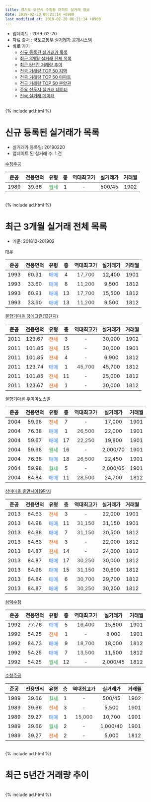 ```yaml
---
title: 경기도 오산시 수청동 아파트 실거래 정보
date: 2019-02-20 06:21:14 +0900
last_modified_at: 2019-02-20 06:21:14 +0900
---
```


* 업데이트 : 2019-02-20
* 자료 출처 : [국토교통부 실거래가 공개시스템](http://rt.molit.go.kr)
* 바로 가기
    * [신규 등록된 실거래가 목록](#신규-등록된-실거래가-목록)
    * [최근 3개월 실거래 전체 목록](#최근-3개월-실거래-전체-목록)
    * [최근 5년간 거래량 추이](#최근-5년간-거래량-추이)
    * [전국 거래량 TOP 50 지역](https://inasie.github.io/apt-trade-info/최근-3개월-전국에서-가장-거래가-많이-발생한-지역)
    * [전국 거래량 TOP 50 아파트](https://inasie.github.io/apt-trade-info/최근-3개월-전국에서-가장-거래가-많이-발생한-아파트)
    * [전국 거래량 TOP 50 분양권](https://inasie.github.io/apt-trade-info/최근-3개월-전국에서-가장-거래가-많이-발생한-분양권)
    * [주요 신도시 실거래 데이터](https://inasie.github.io/apt-trade-info/주요-신도시)
    * [전국 실거래 데이터](https://inasie.github.io/apt-trade-info/전국)
<br>
{% include ad.html %}
<br>

# 신규 등록된 실거래가 목록
* 실거래가 등록일: 20190220
* 업데이트 된 실거래 수: 1 건


[수청주공](https://search.naver.com/search.naver?query=%EA%B2%BD%EA%B8%B0%EB%8F%84+%EC%98%A4%EC%82%B0%EC%8B%9C+%EC%88%98%EC%B2%AD%EB%8F%99+%EC%88%98%EC%B2%AD%EC%A3%BC%EA%B3%B5)

|준공|전용면적|유형|층|역대최고가|실거래가|거래월|
|:---:|:---:|:---:|:---:|:---:|:---:|:---:|
|1989|39.66|<span style="color:#34a853">월세</span>|1|<span style="color:#444444">-</span>|500/45|1902|


<br>
{% include ad.html %}
<br>

# 최근 3개월 실거래 전체 목록
* 기준: 201812-201902


[대우](https://search.naver.com/search.naver?query=%EA%B2%BD%EA%B8%B0%EB%8F%84+%EC%98%A4%EC%82%B0%EC%8B%9C+%EC%88%98%EC%B2%AD%EB%8F%99+%EB%8C%80%EC%9A%B0)

|준공|전용면적|유형|층|역대최고가|실거래가|거래월|
|:---:|:---:|:---:|:---:|:---:|:---:|:---:|
|1993|60.91|<span style="color:#4285f3">매매</span>|4|<span style="color:#444444">17,700</span>|12,400|1901|
|1993|33.60|<span style="color:#4285f3">매매</span>|8|<span style="color:#444444">11,200</span>|9,500|1812|
|1993|60.91|<span style="color:#4285f3">매매</span>|13|<span style="color:#444444">17,700</span>|15,500|1812|
|1993|33.60|<span style="color:#4285f3">매매</span>|13|<span style="color:#444444">11,200</span>|9,500|1812|

[물향기마을 꿈에그린(13단지)](https://search.naver.com/search.naver?query=%EA%B2%BD%EA%B8%B0%EB%8F%84+%EC%98%A4%EC%82%B0%EC%8B%9C+%EC%88%98%EC%B2%AD%EB%8F%99+%EB%AC%BC%ED%96%A5%EA%B8%B0%EB%A7%88%EC%9D%84+%EA%BF%88%EC%97%90%EA%B7%B8%EB%A6%B0%2813%EB%8B%A8%EC%A7%80%29)

|준공|전용면적|유형|층|역대최고가|실거래가|거래월|
|:---:|:---:|:---:|:---:|:---:|:---:|:---:|
|2011|123.67|<span style="color:#ff5a00">전세</span>|3|<span style="color:#444444">-</span>|30,000|1902|
|2011|101.85|<span style="color:#ff5a00">전세</span>|15|<span style="color:#444444">-</span>|30,000|1901|
|2011|101.85|<span style="color:#ff5a00">전세</span>|4|<span style="color:#444444">-</span>|6,900|1812|
|2011|123.74|<span style="color:#4285f3">매매</span>|1|<span style="color:#444444">45,700</span>|45,700|1812|
|2011|101.85|<span style="color:#ff5a00">전세</span>|11|<span style="color:#444444">-</span>|25,000|1812|
|2011|123.67|<span style="color:#ff5a00">전세</span>|1|<span style="color:#444444">-</span>|30,000|1812|

[물향기마을 우미이노스빌](https://search.naver.com/search.naver?query=%EA%B2%BD%EA%B8%B0%EB%8F%84+%EC%98%A4%EC%82%B0%EC%8B%9C+%EC%88%98%EC%B2%AD%EB%8F%99+%EB%AC%BC%ED%96%A5%EA%B8%B0%EB%A7%88%EC%9D%84+%EC%9A%B0%EB%AF%B8%EC%9D%B4%EB%85%B8%EC%8A%A4%EB%B9%8C)

|준공|전용면적|유형|층|역대최고가|실거래가|거래월|
|:---:|:---:|:---:|:---:|:---:|:---:|:---:|
|2004|59.98|<span style="color:#ff5a00">전세</span>|7|<span style="color:#444444">-</span>|17,000|1901|
|2004|76.38|<span style="color:#4285f3">매매</span>|1|<span style="color:#444444">26,500</span>|22,000|1901|
|2004|59.67|<span style="color:#4285f3">매매</span>|17|<span style="color:#444444">22,250</span>|19,800|1901|
|2004|59.98|<span style="color:#34a853">월세</span>|16|<span style="color:#444444">-</span>|2,000/70|1901|
|2004|76.38|<span style="color:#4285f3">매매</span>|18|<span style="color:#444444">26,500</span>|22,450|1901|
|2004|59.98|<span style="color:#34a853">월세</span>|5|<span style="color:#444444">-</span>|2,000/65|1901|
|2004|84.84|<span style="color:#4285f3">매매</span>|11|<span style="color:#444444">28,500</span>|24,700|1812|

[삼미마을 휴먼시아19단지](https://search.naver.com/search.naver?query=%EA%B2%BD%EA%B8%B0%EB%8F%84+%EC%98%A4%EC%82%B0%EC%8B%9C+%EC%88%98%EC%B2%AD%EB%8F%99+%EC%82%BC%EB%AF%B8%EB%A7%88%EC%9D%84+%ED%9C%B4%EB%A8%BC%EC%8B%9C%EC%95%8419%EB%8B%A8%EC%A7%80)

|준공|전용면적|유형|층|역대최고가|실거래가|거래월|
|:---:|:---:|:---:|:---:|:---:|:---:|:---:|
|2013|84.63|<span style="color:#ff5a00">전세</span>|3|<span style="color:#444444">-</span>|22,000|1901|
|2013|84.98|<span style="color:#4285f3">매매</span>|11|<span style="color:#444444">31,150</span>|31,150|1901|
|2013|84.98|<span style="color:#4285f3">매매</span>|7|<span style="color:#444444">31,150</span>|30,500|1812|
|2013|84.63|<span style="color:#ff5a00">전세</span>|3|<span style="color:#444444">-</span>|22,000|1812|
|2013|84.87|<span style="color:#ff5a00">전세</span>|14|<span style="color:#444444">-</span>|24,000|1812|
|2013|84.87|<span style="color:#4285f3">매매</span>|17|<span style="color:#444444">30,250</span>|30,000|1812|
|2013|84.98|<span style="color:#4285f3">매매</span>|15|<span style="color:#444444">31,150</span>|30,600|1812|
|2013|84.84|<span style="color:#4285f3">매매</span>|6|<span style="color:#444444">30,700</span>|29,700|1812|
|2013|84.87|<span style="color:#4285f3">매매</span>|5|<span style="color:#444444">30,250</span>|30,200|1812|

[삼익수청](https://search.naver.com/search.naver?query=%EA%B2%BD%EA%B8%B0%EB%8F%84+%EC%98%A4%EC%82%B0%EC%8B%9C+%EC%88%98%EC%B2%AD%EB%8F%99+%EC%82%BC%EC%9D%B5%EC%88%98%EC%B2%AD)

|준공|전용면적|유형|층|역대최고가|실거래가|거래월|
|:---:|:---:|:---:|:---:|:---:|:---:|:---:|
|1992|77.76|<span style="color:#4285f3">매매</span>|5|<span style="color:#444444">16,400</span>|15,800|1901|
|1992|54.25|<span style="color:#ff5a00">전세</span>|1|<span style="color:#444444">-</span>|8,000|1901|
|1992|84.73|<span style="color:#4285f3">매매</span>|9|<span style="color:#444444">18,700</span>|18,000|1812|
|1992|54.25|<span style="color:#4285f3">매매</span>|7|<span style="color:#444444">13,500</span>|11,500|1812|
|1992|54.25|<span style="color:#34a853">월세</span>|12|<span style="color:#444444">-</span>|2,000/45|1812|

[수청주공](https://search.naver.com/search.naver?query=%EA%B2%BD%EA%B8%B0%EB%8F%84+%EC%98%A4%EC%82%B0%EC%8B%9C+%EC%88%98%EC%B2%AD%EB%8F%99+%EC%88%98%EC%B2%AD%EC%A3%BC%EA%B3%B5)

|준공|전용면적|유형|층|역대최고가|실거래가|거래월|
|:---:|:---:|:---:|:---:|:---:|:---:|:---:|
|1989|39.66|<span style="color:#34a853">월세</span>|1|<span style="color:#444444">-</span>|500/45|1902|
|1989|39.66|<span style="color:#ff5a00">전세</span>|3|<span style="color:#444444">-</span>|5,500|1901|
|1989|39.27|<span style="color:#4285f3">매매</span>|1|<span style="color:#444444">15,000</span>|10,700|1901|
|1989|39.66|<span style="color:#34a853">월세</span>|2|<span style="color:#444444">-</span>|1,000/40|1901|
|1989|39.27|<span style="color:#ff5a00">전세</span>|2|<span style="color:#444444">-</span>|5,000|1812|


<br>
{% include ad.html %}
<br>

# 최근 5년간 거래량 추이


<div style="width:100%;">
    <canvas id="deal_progress" height="200"></canvas>
</div>

<script>
new Chart(document.getElementById("deal_progress"), {
    type: 'line',
    data: {
        labels: ['201402','201403','201404','201405','201406','201407','201408','201409','201410','201411','201412','201501','201502','201503','201504','201505','201506','201507','201508','201509','201510','201511','201512','201601','201602','201603','201604','201605','201606','201607','201608','201609','201610','201611','201612','201701','201702','201703','201704','201705','201706','201707','201708','201709','201710','201711','201712','201801','201802','201803','201804','201805','201806','201807','201808','201809','201810','201811','201812','201901','201902'],
        datasets: [{
            label: '매매',
            pointRadius: 1,
            data: [24, 32, 37, 41, 29, 20, 20, 20, 32, 25, 17, 27, 19, 26, 25, 30, 27, 22, 18, 19, 30, 19, 13, 16, 12, 20, 18, 20, 31, 20, 28, 21, 22, 21, 22, 11, 16, 27, 14, 21, 26, 15, 30, 16, 16, 17, 16, 20, 14, 13, 12, 17, 26, 26, 16, 21, 22, 17, 12, 7, 0],
            borderColor: "rgba(255, 201, 14, 1)",
            backgroundColor: "rgba(255, 201, 14, 0.5)",
            fill: false,
            lineTension: 0
        },{
            label: '전월세',
            pointRadius: 1,
            data: [23, 23, 14, 17, 10, 14, 11, 10, 10, 16, 15, 18, 7, 24, 17, 12, 14, 12, 13, 14, 15, 24, 9, 12, 17, 10, 13, 13, 11, 11, 9, 9, 13, 15, 13, 11, 12, 19, 14, 11, 14, 11, 16, 8, 9, 10, 16, 15, 8, 12, 15, 8, 12, 8, 8, 6, 5, 3, 7, 8, 2],
            borderColor: "rgba(0, 141, 185, 1)",
            backgroundColor: "rgba(0, 141, 185, 0.5)",
            fill: false,
            lineTension: 0
        }
        ]
    },
    options: {
        responsive: true,
        title: {
            display: false
        },
        tooltips: {
            mode: 'index',
            intersect: false
        },
        hover: {
            mode: 'nearest',
            intersect: true
        },
        scales: {
            xAxes: [{
                display: true,
                scaleLabel: {
                    display: true,
                    labelString: '년/월'
                }
            }],
            yAxes: [{
                display: true,
                ticks: {
                    suggestedMin: 0,
                },
                scaleLabel: {
                    display: true,
                    labelString: '실거래 수'
                }
            }]
        }
    }
});

</script>


<br>
{% include ad.html %}
<br>


